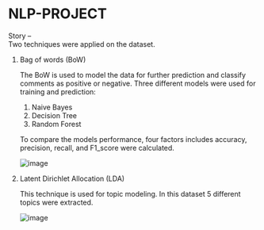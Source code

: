 # NLP-PROJECT

Story – 	
	Two techniques were applied on the dataset.
1.	Bag of words (BoW)

	The BoW is used to model the data for further prediction and classify comments as positive or negative.
	Three different models were used for training and prediction:
	1. Naive Bayes
	2. Decision Tree
	3. Random Forest
	
	To compare the models performance, four factors includes accuracy, precision, recall, and F1_score were calculated.
	
	![image](https://user-images.githubusercontent.com/86731694/138505912-64f6d7b4-3ec9-4fce-bd00-bab4b4ef4b32.png)


2.	Latent Dirichlet Allocation (LDA)

	This technique is used for topic modeling. In this dataset 5 different topics were extracted.
	
	![image](https://user-images.githubusercontent.com/86731694/138506221-5d54a941-1bb7-4b64-8e4f-e468ee34d186.png)

